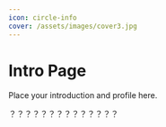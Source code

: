 ```yaml
---
icon: circle-info
cover: /assets/images/cover3.jpg
---
```


# Intro Page

Place your introduction and profile here.





？？？？？？？？？？？？？？
